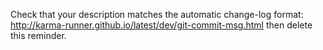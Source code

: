 Check that your description matches the automatic change-log format:
http://karma-runner.github.io/latest/dev/git-commit-msg.html
then delete this reminder.
